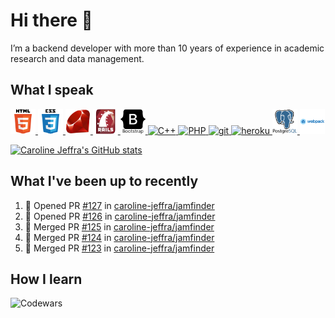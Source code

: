 # Hi there 👋

I’m a backend developer with more than 10 years of experience in academic research and data management.

## What I speak
<p align="left">
  <a href="https://www.w3.org/html/" target="_blank" rel="noreferrer"> <img src="https://raw.githubusercontent.com/devicons/devicon/master/icons/html5/html5-original-wordmark.svg" alt="html5" width="40" height="40"/> </a>
  <a href="https://www.w3schools.com/css/" target="_blank" rel="noreferrer"> <img src="https://raw.githubusercontent.com/devicons/devicon/master/icons/css3/css3-original-wordmark.svg" alt="css3" width="40" height="40"/> </a>
  <a href="https://www.ruby-lang.org/en/" target="_blank" rel="noreferrer"> <img src="https://raw.githubusercontent.com/devicons/devicon/master/icons/ruby/ruby-original.svg" alt="ruby" width="40" height="40"/> </a>
  <a href="https://rubyonrails.org" target="_blank" rel="noreferrer"> <img src="https://raw.githubusercontent.com/devicons/devicon/master/icons/rails/rails-original-wordmark.svg" alt="rails" width="40" height="40"/> </a>
  <a href="https://getbootstrap.com" target="_blank" rel="noreferrer"> <img src="https://raw.githubusercontent.com/devicons/devicon/master/icons/bootstrap/bootstrap-plain-wordmark.svg" alt="bootstrap" width="40" height="40"/> </a>
  <a href="https://isocpp.org/" target="_blank" rel="noreferrer"> <img src="https://raw.githubusercontent.com/yurijserrano/Github-Profile-Readme-Logos/042e36c55d4d757621dedc4f03108213fbb57ec4/programming%20languages/c%2B%2B.svg" alt="C++" width="40" height="40"/> </a>
  <a href="https://www.php.net/" target="_blank" rel="noreferrer"> <img src="https://raw.githubusercontent.com/yurijserrano/Github-Profile-Readme-Logos/master/programming%20languages/php.png" alt="PHP" width="40" height="40"/> </a>
  <a href="https://git-scm.com/" target="_blank" rel="noreferrer"> <img src="https://www.vectorlogo.zone/logos/git-scm/git-scm-icon.svg" alt="git" width="40" height="40"/> </a>
  <a href="https://heroku.com" target="_blank" rel="noreferrer"> <img src="https://www.vectorlogo.zone/logos/heroku/heroku-icon.svg" alt="heroku" width="40" height="40"/> </a>
  <a href="https://www.postgresql.org" target="_blank" rel="noreferrer"> <img src="https://raw.githubusercontent.com/devicons/devicon/master/icons/postgresql/postgresql-original-wordmark.svg" alt="postgresql" width="40" height="40"/> </a>
  <a href="https://webpack.js.org" target="_blank" rel="noreferrer"> <img src="https://raw.githubusercontent.com/devicons/devicon/d00d0969292a6569d45b06d3f350f463a0107b0d/icons/webpack/webpack-original-wordmark.svg" alt="webpack" width="40" height="40"/> </a>
</p>

[![Caroline Jeffra's GitHub stats](https://github-readme-stats.vercel.app/api/top-langs?username=caroline-jeffra&&theme=algolia&show_icons=true)](https://github.com/caroline-jeffra)

## What I've been up to recently

<!--START_SECTION:activity-->
1. 💪 Opened PR [#127](https://github.com/caroline-jeffra/jamfinder/pull/127) in [caroline-jeffra/jamfinder](https://github.com/caroline-jeffra/jamfinder)
2. 💪 Opened PR [#126](https://github.com/caroline-jeffra/jamfinder/pull/126) in [caroline-jeffra/jamfinder](https://github.com/caroline-jeffra/jamfinder)
3. 🎉 Merged PR [#125](https://github.com/caroline-jeffra/jamfinder/pull/125) in [caroline-jeffra/jamfinder](https://github.com/caroline-jeffra/jamfinder)
4. 🎉 Merged PR [#124](https://github.com/caroline-jeffra/jamfinder/pull/124) in [caroline-jeffra/jamfinder](https://github.com/caroline-jeffra/jamfinder)
5. 🎉 Merged PR [#123](https://github.com/caroline-jeffra/jamfinder/pull/123) in [caroline-jeffra/jamfinder](https://github.com/caroline-jeffra/jamfinder)
<!--END_SECTION:activity-->

## How I learn

![Codewars](https://github.r2v.ch/codewars?user=caroline-jeffra&top_languages=true&hide_clan=true&theme=solarized_dark)
